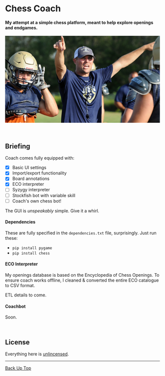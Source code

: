 # Chess Coach

#### My attempt at a simple chess platform, meant to help explore openings and endgames.

<p align="center">
  <img src="media/coach.png" width="600"/>
</p>


<br>

## Briefing

Coach comes fully equipped with:
- [x]  Basic UI settings
- [x]  Import/export functionality
- [x]  Board annotations
- [x]  ECO interpreter
- [ ]  Syzygy interpreter
- [ ]  Stockfish bot with variable skill
- [ ]  Coach's own chess bot!

The GUI is *unspeakably* simple. Give it a whirl.


#### Dependencies

These are fully specified in the `dependencies.txt` file, surprisingly. Just run these:

- `pip install pygame`
- `pip install chess`

#### ECO Interpreter

My openings database is based on the Encyclopedia of Chess Openings.
To ensure coach works offline, I cleaned & converted the entire ECO catalogue to CSV format.

ETL details to come.

#### Coachbot

Soon.

<br>

## License

Everything here is [unlincensed](LICENSE).

---

[Back Up Top](#chess-coach)
